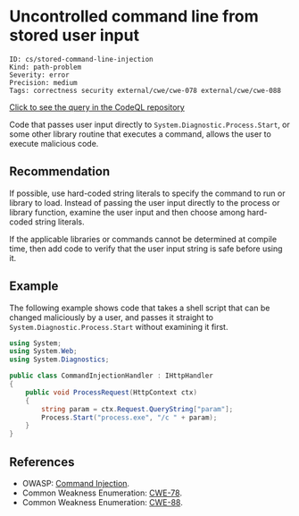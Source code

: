 # Uncontrolled command line from stored user input

```
ID: cs/stored-command-line-injection
Kind: path-problem
Severity: error
Precision: medium
Tags: correctness security external/cwe/cwe-078 external/cwe/cwe-088

```
[Click to see the query in the CodeQL repository](https://github.com/github/codeql/tree/main/csharp/ql/src/Security%20Features/CWE-078/StoredCommandInjection.ql)

Code that passes user input directly to `System.Diagnostic.Process.Start`, or some other library routine that executes a command, allows the user to execute malicious code.


## Recommendation
If possible, use hard-coded string literals to specify the command to run or library to load. Instead of passing the user input directly to the process or library function, examine the user input and then choose among hard-coded string literals.

If the applicable libraries or commands cannot be determined at compile time, then add code to verify that the user input string is safe before using it.


## Example
The following example shows code that takes a shell script that can be changed maliciously by a user, and passes it straight to `System.Diagnostic.Process.Start` without examining it first.


```csharp
using System;
using System.Web;
using System.Diagnostics;

public class CommandInjectionHandler : IHttpHandler
{
    public void ProcessRequest(HttpContext ctx)
    {
        string param = ctx.Request.QueryString["param"];
        Process.Start("process.exe", "/c " + param);
    }
}

```

## References
* OWASP: [Command Injection](https://www.owasp.org/index.php/Command_Injection).
* Common Weakness Enumeration: [CWE-78](https://cwe.mitre.org/data/definitions/78.html).
* Common Weakness Enumeration: [CWE-88](https://cwe.mitre.org/data/definitions/88.html).